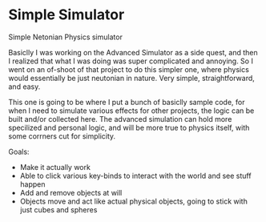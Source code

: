 # Simple Simulator

Simple Netonian Physics simulator

Basiclly I was working on the Advanced Simulator as a side quest, and then I realized that what I was doing was super complicated and annoying. So I went on an of-shoot of that project to do this simpler one, where physics would essentially be just neutonian in nature. Very simple, straightforward, and easy.

This one is going to be where I put a bunch of basiclly sample code, for when I need to simulate various effects for other projects, the logic can be built and/or collected here. The advanced simulation can hold more specilized and personal logic, and will be more true to physics itself, with some corrners cut for simplicity.

Goals:
- Make it actually work
- Able to click various key-binds to interact with the world and see stuff happen
- Add and remove objects at will
- Objects move and act like actual physical objects, going to stick with just cubes and spheres
